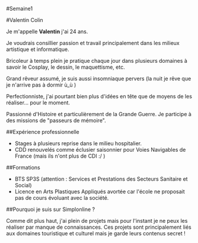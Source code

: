 #Semaine1

#Valentin Colin

Je m'appelle **Valentin** j'ai 24 ans.

Je voudrais consillier passion et travail principalement dans les milieux artistique et informatique.

Bricoleur à temps plein je pratique chaque jour dans plusieurs domaines à savoir le Cosplay, le dessin, le maquettisme, etc.

Grand rêveur assumé, je suis aussi insomniaque pervers (la nuit je rêve que je n'arrive pas à dormir ù_ù )

Perfectionniste, j'ai pourtant bien plus d'idées en tête que de moyens de les réaliser... pour le moment.

Passionné d'Histoire et particulièrement de la Grande Guerre. Je participe à des missions de "passeurs de mémoire".


##Expérience professionnelle

* Stages à plusieurs reprise dans le milieu hospitalier.
* CDD renouvelés comme éclusier saisonnier pour Voies Navigables de France (mais ils n'ont plus de CDI :/ )

##Formations

* BTS SP3S (attention : Services et Prestations des Secteurs Sanitaire et Social)
* Licence en Arts Plastiques Appliqués avortée car l'école ne proposait pas de cours évoluant avec la société.

##Pourquoi je suis sur Simplonline ?

Comme dit plus haut, j'ai plein de projets mais pour l'instant je ne peux les réaliser par manque de connaissances.
Ces projets sont principalement liés aux domaines touristique et culturel mais je garde leurs contenus secret !